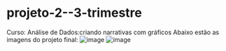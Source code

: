 # projeto-2--3-trimestre
Curso: Análise de Dados:criando narrativas com gráficos
Abaixo estão as imagens do projeto final:
![image](https://github.com/user-attachments/assets/50ae3997-e841-44a0-a5b6-af5266c24b92)   ![image](https://github.com/user-attachments/assets/c6014a3b-9b72-4ed1-aaea-36b2b3d0ba12)

